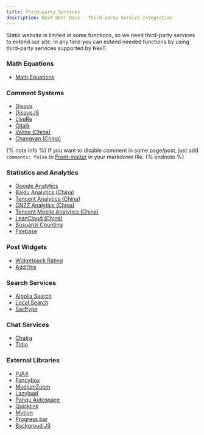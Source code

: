 ```yaml
---
title: Third-party Services
description: NexT User Docs – Third-party Service Integration
---
```


Static website is limited in some functions, so we need third-party services to extend our site.
In any time you can extend needed functions by using third-party services supported by NexT.

### Math Equations

* [Math Equations](/docs/third-party-services/math-equations)

### Comment Systems

* [Disqus](/docs/third-party-services/comments#Disqus)
* [DisqusJS](/docs/third-party-services/comments#DisqusJS)
* [LiveRe](/docs/third-party-services/comments#LiveRe)
* [Gitalk](/docs/third-party-services/comments#Gitalk)
* [Valine (China)](/docs/third-party-services/comments#Valine)
* [Changyan (China)](/docs/third-party-services/comments#Changyan)

{% note info %}
If you want to disable comment in some page/post, just add `comments: false` to [Front-matter](https://hexo.io/docs/front-matter) in your markdown file.
{% endnote %}

### Statistics and Analytics

* [Google Analytics](/docs/third-party-services/statistics-and-analytics#Google-Analytics)
* [Baidu Analytics (China)](/docs/third-party-services/statistics-and-analytics#Baidu-Analytics-China)
* [Tencent Analytics (China)](/docs/third-party-services/statistics-and-analytics#Tencent-Analytics-China)
* [CNZZ Analytics (China)](/docs/third-party-services/statistics-and-analytics#CNZZ-Analytics-China)
* [Tencent Mobile Analytics (China)](/docs/third-party-services/statistics-and-analytics#Tencent-Mobile-Analytics-China)
* [LeanCloud (China)](/docs/third-party-services/statistics-and-analytics#LeanCloud-China)
* [Busuanzi Counting](/docs/third-party-services/statistics-and-analytics#Busuanzi-Counting-China)
* [Firebase](/docs/third-party-services/statistics-and-analytics#Firebase)

### Post Widgets

* [Widgetpack Rating](/docs/third-party-services/post-widgets#Widgetpack-Rating)
* [AddThis](/docs/third-party-services/post-widgets#AddThis)

### Search Services

* [Algolia Search](/docs/third-party-services/search-services#Algolia-Search)
* [Local Search](/docs/third-party-services/search-services#Local-Search)
* [Swiftype](/docs/third-party-services/search-services#Swiftype-Search)

### Chat Services

* [Chatra](/docs/third-party-services/chat-services#Chatra)
* [Tidio](/docs/third-party-services/chat-services#Tidio)

### External Libraries

* [PJAX](/docs/third-party-services/external-libraries#PJAX)
* [Fancybox](/docs/third-party-services/external-libraries#Fancybox)
* [MediumZoom](/docs/third-party-services/external-libraries#Medium-Zoom)
* [Lazyload](/docs/third-party-services/external-libraries#Lazyload)
* [Pangu Autospace](/docs/third-party-services/external-libraries#Pangu-Autospace)
* [Quicklink](/docs/third-party-services/external-libraries#Quicklink)
* [Motion](/docs/third-party-services/external-libraries#Animation-Effect)
* [Progress bar](/docs/third-party-services/external-libraries#Progress-Bar)
* [Backgroud JS](/docs/third-party-services/external-libraries#Backgroud-JS)
